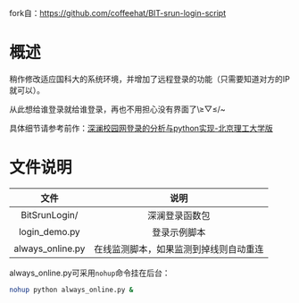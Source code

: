 fork自：https://github.com/coffeehat/BIT-srun-login-script

# 概述

稍作修改适应国科大的系统环境，并增加了远程登录的功能（只需要知道对方的IP就可以）。

从此想给谁登录就给谁登录，再也不用担心没有界面了\≥▽≤/~


具体细节请参考前作：[深澜校园网登录的分析与python实现-北京理工大学版](https://zhuanlan.zhihu.com/p/122556315)

# 文件说明

|文件|说明|
|:-:|:-:|
|BitSrunLogin/|深澜登录函数包|
|login_demo.py|登录示例脚本|
|always_online.py|在线监测脚本，如果监测到掉线则自动重连|

always_online.py可采用`nohup`命令挂在后台：
``` bash
nohup python always_online.py &
```
